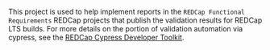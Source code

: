 This project is used to help implement reports in the `REDCap Functional Requirements` REDCap projects that publish the validation results for REDCap LTS builds.  For more details on the portion of validation automation via cypress, see the [REDCap Cypress Developer Toolkit](https://github.com/vanderbilt-redcap/redcap_cypress_docker/blob/main/README.md). 
